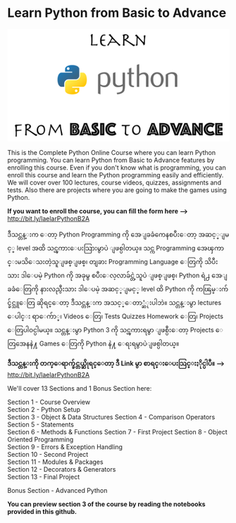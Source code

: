 # Learn Python from Basic to Advance

![alt text](https://raw.githubusercontent.com/mlsdpk/Learn-Python-From-Basic-to-Advance/master/Logo/logo.png)


This is the Complete Python Online Course where you can learn Python programming. You can learn Python from Basic to Advance features by enrolling this course. Even if you don't know what is programming, you can enroll this course and learn the Python programming easily and efficiently. We will cover over 100 lectures, course videos, quizzes, assignments and tests. Also there are projects where you are going to make the games using Python.

**If you want to enroll the course, you can fill the form here -->**  http://bit.ly/laelarPythonB2A   

    
  
ဒီသင္တန္းက ေတာ့ Python Programming ကို အေျခခံကေနစပီးေတာ့ အဆင့္ျမင့္ level အထိ သင္ၾကားေပးသြားမွာပဲ ျဖစ္ပါတယ္။ သင္က Programming အေၾကာင္းမသိေသးတဲ့သူျဖစ္ျဖစ္၊ တျခား Programming Language ေတြကို သိပီးသား ဒါေပမဲ့ Python ကို အခုမွ စပီးေလ့လာခ်င္တဲ့သူပဲ ျဖစ္ျဖစ္၊ Python ရဲ႕ အေျခခံေတြကို နားလည္ပီးသား ဒါေပမဲ့ အဆင့္ျမင့္ level ထိ Python ကို ကၽြမ္းက်င္ခ်င္သူေတြ ဆိုရင္ေတာ့ ဒီသင္တန္းက အသင့္ေတာ္ဆံုးပါဘဲ။ သင္တန္းမွာ lectures ေပါင္း ရာေက်ာ္၊ Videos ေတြ၊ Tests Quizzes Homework ေတြ၊ Projects ေတြပါဝင္ပါမယ္။ သင္တန္းမွာ Python 3 ကို သင္ၾကားရမွာ ျဖစ္ပီးေတာ့ Projects ေတြအေနနဲ႔ Games ေတြကို Python နဲ႔ ေရးရမွာပဲျဖစ္ပါတယ္။

**ဒီသင္တန္းကို တက္ေရာက္ခ်င္တယ္ဆိုရင္ေတာ့ ဒီ Link မွာ စာရင္းေပးသြင္းႏိုင္ပါပီ။ -->** http://bit.ly/laelarPythonB2A   



We'll cover 13 Sections and 1 Bonus Section here:

  Section 1  -  Course Overview  
  Section 2  -  Python Setup  
  Section 3  -  Object & Data Structures 
  Section 4  -  Comparison Operators  
  Section 5  -  Statements  
  Section 6  -  Methods & Functions 
  Section 7  -  First Project 
  Section 8  -  Object Oriented Programming   
  Section 9  -  Errors & Exception Handling   
  Section 10 -  Second Project  
  Section 11 -  Modules & Packages  
  Section 12 -  Decorators & Generators   
  Section 13 -  Final Project   
  
  Bonus Section - Advanced Python
  
  **You can preview section 3 of the course by reading the notebooks provided in this github.**
